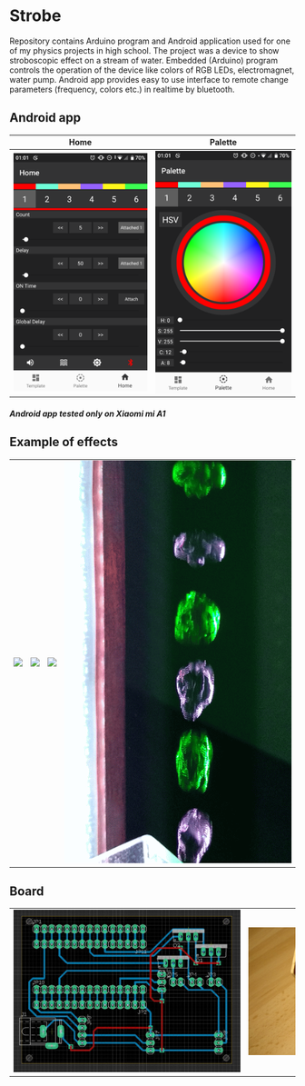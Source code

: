 # Strobe
Repository contains Arduino program and Android application used for one of my physics projects in high school. The project was a device to show stroboscopic effect on a stream of water.
Embedded (Arduino) program controls the operation of the device like colors of RGB LEDs, electromagnet, water pump. Android app provides easy to use interface to remote change parameters (frequency, colors etc.) in realtime by bluetooth.

## Android app
| Home | Palette |
| - | - |
| ![](images/app_main.png) | ![](images/app_palette.png) |

##### Android app tested only on Xiaomi mi A1

## Example of effects
| | | | |
|-|-|-| - |
|![](images/gif_1.gif) | ![](images/gif_3.gif) | ![](images/gif_2.gif) | ![](images/gif_4.gif) |

## Board

| | |
|-|-|
|<div style="width:400px">![](images/board_schematic.jpg)</div>  |<div style="width:400px">![](images/board.jpg)</div>  |
